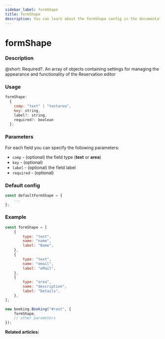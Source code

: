 ```yaml
---
sidebar_label: formShape
title: formShape
description: You can learn about the formShape config in the documentation of the DHTMLX JavaScript Booking library. Browse developer guides and API reference, try out code examples and live demos, and download a free 30-day evaluation version of DHTMLX Booking.
---
```


# formShape

### Description

@short: Required?. An array of objects containing settings for managing the appearance and functionality of the Reservation editor

### Usage

~~~jsx {}
formShape:
  {
    comp: "text" | "textarea",
	key: string,
	label?: string,
	required?: boolean
  };
~~~

### Parameters

For each field you can specify the following parameters:

- `comp` - (optional) the field type (**text** or **area**)
- `key` - (optional) 
- `label` - (optional) the field label
- `required` - (optional)

### Default config

~~~jsx {}
const defaultFormShape = {
	...
};
~~~

### Example

~~~jsx {1-17,20}
const formShape = [
    {
        type: "text",
        name: "name",
        label: "Name",
    },
    {
        type: "text",
        name: "email",
        label: "eMail",
    },
    {
        type: "area",
        name: "description",
        label: "Details",
    },
];

new booking.Booking("#root", {
	formShape,
	// other parameters
});
~~~

**Related articles:**

